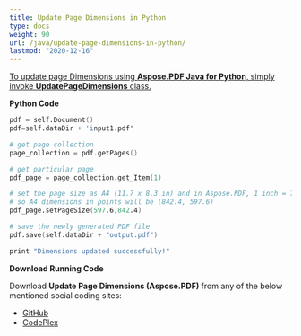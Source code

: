 ```yaml
---
title: Update Page Dimensions in Python
type: docs
weight: 90
url: /java/update-page-dimensions-in-python/
lastmod: "2020-12-16"
---
```


<ins>To update page Dimensions using **Aspose.PDF Java for Python**, simply invoke **UpdatePageDimensions** class.

**Python Code**
```s
pdf = self.Document()
pdf=self.dataDir + 'input1.pdf'

# get page collection
page_collection = pdf.getPages()

# get particular page
pdf_page = page_collection.get_Item(1)

# set the page size as A4 (11.7 x 8.3 in) and in Aspose.PDF, 1 inch = 72 points
# so A4 dimensions in points will be (842.4, 597.6)
pdf_page.setPageSize(597.6,842.4)

# save the newly generated PDF file
pdf.save(self.dataDir + "output.pdf")

print "Dimensions updated successfully!"

```

**Download Running Code**

Download **Update Page Dimensions (Aspose.PDF)** from any of the below mentioned social coding sites:

- [GitHub](https://github.com/aspose-pdf/Aspose.PDF-for-Java/blob/master/Plugins/Aspose_Pdf_Java_for_Python/test/WorkingWithPages/UpdatePageDimensions/UpdatePageDimensions.py)
- [CodePlex](http://asposepdfjavapython.codeplex.com/SourceControl/latest#test/WorkingWithPages/UpdatePageDimensions/UpdatePageDimensions.py)
